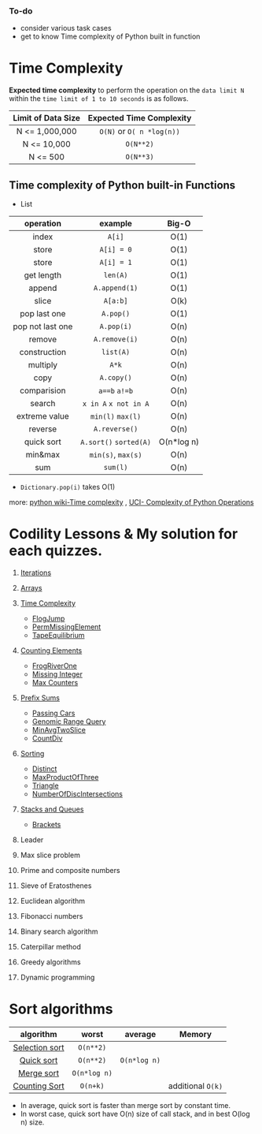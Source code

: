 ### To-do
- consider various task cases
- get to know Time complexity of Python built in function

# Time Complexity

**Expected time complexity** to perform the operation on the `data limit N` within the `time limit of 1 to 10 seconds` is as follows.

|Limit of Data Size | Expected Time Complexity |
| :-------------: | :-------------: |
| N <= 1,000,000 | `O(N)` or `O( n *log(n))`|
| N <= 10,000 | `O(N**2)`|
| N <= 500 |`O(N**3)`|

## Time complexity of Python built-in Functions

- List

| operation  | example | Big-O |
| :-------------: | :-------------: | :-------------: |
| index | `A[i]` | O(1) |
| store | `A[i] = 0` | O(1) |
| store | `A[i] = 1` | O(1) |
| get length | `len(A)` | O(1) |
| append | `A.append(1)` | O(1) |
| slice | `A[a:b]` | O(k) |
| pop last one | `A.pop()` | O(1) |
| pop not last one | `A.pop(i)` | O(n) |
| remove | `A.remove(i)` | O(n) |
| construction | `list(A)` | O(n) |
| multiply      | `A*k` | O(n)|
| copy | `A.copy()` | O(n) |
| comparision | `a==b` `a!=b` | O(n) |
| search | `x in A` `x not in A` | O(n) |
| extreme value | `min(l)` `max(l)`| O(n)|
| reverse | `A.reverse()`  | O(n) |
| quick sort | `A.sort()` `sorted(A)`     | O(n*log n) |
| min&max | `min(s)`, `max(s)`| O(n) |
| sum | `sum(l)` | O(n) |

- `Dictionary.pop(i)` takes O(1)

more: 
[python wiki-Time complexity](https://wiki.python.org/moin/TimeComplexity)
, [UCI- Complexity of Python Operations](https://www.ics.uci.edu/~pattis/ICS-33/lectures/complexitypython.txt)

# Codility Lessons & My solution for each quizzes.
1. [Iterations](https://app.codility.com/programmers/lessons/1-iterations/)
2. [Arrays](https://app.codility.com/programmers/lessons/2-arrays/)
3. [Time Complexity](https://app.codility.com/programmers/lessons/3-time_complexity/)
    - [FlogJump](https://github.com/minh364/algorithms/blob/master/Codility/FlogJump.py)
    - [PermMissingElement](https://github.com/minh364/algorithms/blob/master/Codility/PermMissingElem.py)
    - [TapeEquilibrium](https://github.com/minh364/algorithms/blob/master/Codility/TapeEquilibrium.py)
4. [Counting Elements](https://app.codility.com/programmers/lessons/4-counting_elements/)
    - [FrogRiverOne](https://github.com/minh364/algorithms/blob/master/Codility/FrogRiverOne.py)
    - [Missing Integer](https://github.com/minh364/algorithms/blob/master/Codility/MissingInteger.py)
    - [Max Counters](https://github.com/minh364/algorithms/blob/master/Codility/MaxCounters.py)
5. [Prefix Sums](https://app.codility.com/programmers/lessons/5-prefix_sums/)
    - [Passing Cars](https://github.com/minh364/algorithms/blob/master/Codility/PassingCars.py)
    - [Genomic Range Query](https://github.com/minh364/algorithms/blob/master/Codility/GenomicRangeQuery.py)
    - [MinAvgTwoSlice](https://github.com/minh364/algorithms/blob/master/Codility/MinAvgTwoSlice.py)
    - [CountDiv](https://github.com/minh364/algorithms/blob/master/Codility///CountDiv.py)
6. [Sorting](https://app.codility.com/programmers/lessons/6-sorting/)
    - [Distinct](https://github.com/minh364/algorithms/blob/master/Codility//Distinct.py)
    - [MaxProductOfThree](https://github.com/minh364/algorithms/blob/master/Codility/MaxProductOfThree.py)
    - [Triangle](https://github.com/minh364/algorithms/blob/master/Codility//Triangle.py)
    - [NumberOfDiscIntersections](/NumberOfDiscIntersections.py)

7. [Stacks and Queues](https://app.codility.com/programmers/lessons/7-stacks_and_queues/)
    - [Brackets](https://github.com/minh364/algorithms/blob/master/Codility///Brackets.py)
8. Leader
9. Max slice problem
10. Prime and composite numbers
11. Sieve of Eratosthenes
12. Euclidean algorithm
13. Fibonacci numbers
14. Binary search algorithm
15. Caterpillar method
16. Greedy algorithms
17. Dynamic programming

# Sort algorithms
| algorithm | worst | average | Memory |
| :-------------: | :-------------: | :-------------: | :-------------: | 
| [Selection sort](https://github.com/minh364/algorithms/blob/master/Sorting/selectionSort.py) | `O(n**2)` |  |  |
| [Quick sort](https://github.com/minh364/algorithms/blob/master/Sorting/quickSort.py) | `O(n**2)` | `O(n*log n)` | | 
| [Merge sort](https://github.com/minh364/algorithms/blob/master/Sorting/mergeSort.py) | `O(n*log n)` |  |  |
| [Counting Sort]() | `O(n+k)` | | additional `O(k)` |
- In average, quick sort is faster than merge sort by constant time. 
- In worst case, quick sort have O(n) size of call stack, and in best O(log n) size.
